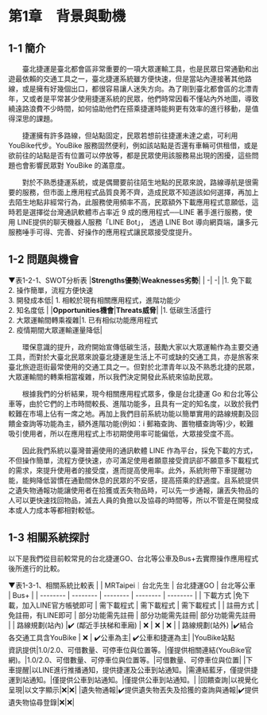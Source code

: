 # 第1章　背景與動機
## 1-1 簡介
&emsp;&emsp;臺北捷運是臺北都會區非常重要的一項大眾運輸工具，也是民眾日常通勤和出遊最依賴的交通工具之一，臺北捷運系統雖方便快速，但是當站內連接著其他路線，或是擁有好幾個出口，都很容易讓人迷失方向。為了剛到臺北都會區的北漂青年，又或者是平常甚少使用捷運系統的民眾，他們時常因看不懂站內外地圖，導致繞遠路浪費不少時間，如何協助他們在搭乘捷運時能夠更有效率的進行移動，是值得深思的課題。  

&emsp;&emsp;捷運擁有許多路線，但站點固定，民眾若想前往捷運未達之處，可利用 YouBike代步。YouBike 服務固然便利，例如該站點是否還有車輛可供租借，或是欲前往的站點是否有位置可以停放等，都是民眾使用該服務易出現的困擾，這些問題也會影響民眾對 YouBike 的滿意度。

&emsp;&emsp;對於不熟悉捷運系統，或是偶爾要前往陌生地點的民眾來說，路線導航是很需要的服務，但市面上應用程式品質良莠不齊，造成民眾不知道該如何選擇，再加上去陌生地點非經常行為，此服務使用頻率不高，民眾額外下載應用程式意願低，這時若是選擇從台灣通訊軟體市占率近 9 成的應用程式──LINE 著手進行服務，使用 LINE提供的聊天機器人服務「LINE Bot」， 透過 LINE Bot 導向網頁端，讓多元服務唾手可得、完善、好操作的應用程式讓民眾接受度提升。

## 1-2 問題與機會

▼表1-2-1、SWOT分析表
|**Strengths優勢**|**Weaknesses劣勢**|
| -| -| 
|1. 免下載<br/> 2. 操作簡單，流程方便快速<br/> 3. 開發成本低| 1. 相較於現有相關應用程式，進階功能少<br/> 2. 知名度低  |
|**Opportunities機會**|**Threats威脅**|
|1. 低碳生活盛行 <br/>2. 大眾運輸間轉乘複雜|1. 已有相似功能應用程式<br/>  2. 疫情期間大眾運輸運量降低|


&emsp;&emsp;環保意識的提升，政府開始宣傳低碳生活，鼓勵大家以大眾運輸作為主要交通工具，而對於大臺北民眾來說臺北捷運是生活上不可或缺的交通工具，亦是旅客來臺北旅遊逛街最常使用的交通工具之一。但對於北漂青年以及不熟悉北捷的民眾，大眾運輸間的轉乘相當複雜，所以我們決定開發此系統來協助民眾。

&emsp;&emsp;根據我們的分析結果，現今相關應用程式眾多，像是台北捷運 Go 和台北等公車等，由於它們的上市時間較長、進階功能多，且具有一定的知名度，以致於我們較難在市場上佔有一席之地。再加上我們目前系統功能以簡單實用的路線規劃及回饋金查詢等功能為主，額外進階功能(例如：i 郵箱查詢、置物櫃查詢等)少，較難吸引使用者，所以在應用程式上市初期使用率可能偏低，大眾接受度不高。

&emsp;&emsp;因此我們系統以臺灣普遍使用的通訊軟體 LINE 作為平台，採免下載的方式，不但操作簡單，流程方便快速，亦可滿足使用者願意接受資訊卻不願意多下載程式的需求，來提升使用者的接受度，進而提高使用率。此外，系統附帶下車提醒功能，能夠降低習慣在通勤間休息的民眾的不安感，提高搭乘的舒適度。且系統提供之遺失物通報功能讓使用者在拾獲或丟失物品時，可以先一步通報，讓丟失物品的人可以更快速找回物品，減去人員的負擔以及協尋的時間等，所以不管是在開發成本或人力成本等都相對較低。


## 1-3 相關系統探討
以下是我們從目前較常見的台北捷運GO、台北等公車及Bus+去實際操作應用程式後所進行的比較。

▼表1-3-1、相關系統比較表
|  |  MRTaipei｜台北先生 | 台北捷運GO | 台北等公車 | Bus+ |
| -------- | -------- | -------- | -------- | -------- |
| 下載方式 |免下載，加入LINE官方帳號即可     | 需下載程式     | 需下載程式     | 需下載程式     |
| 註冊方式 |免註冊，有LINE即可 | 部分功能需先註冊  | 部分功能需先註冊| 部分功能需先註冊   |
| 路線規劃(站內) |✔️ (鄰近手扶梯和車廂) | ❌ | ❌ | ❌  |
| 路線規劃(站外) |✔️結合各交通工具含YouBike | ❌  | ✔️公車為主| ✔️公車和捷運為主|
|YouBike站點<br/>資訊提供|1.0/2.0、可借數量、可停車位與位置等。|僅提供相關連結(YouBike官網)。|1.0/2.0、可借數量、可停車位與位置等。|可借數量、可停車位與位置|
|下車提醒|以LINE進行推播通知，提供捷運及公車到站通知。|需連結藍牙，僅提供捷運到站通知。|僅提供公車到站通知。|僅提供公車到站通知。|
|回饋查詢|以視覺化呈現|以文字顯示|❌|❌|
|遺失物通報|✔️提供遺失物丟失及拾獲的查詢與通報|✔️提供遺失物協尋登錄|❌|❌|




